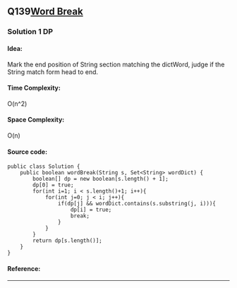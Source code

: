 ## Q139[Word Break](https://leetcode.com/problems/word-break/) 

### Solution 1 DP
#### Idea:
Mark the end position of String section matching the dictWord, judge if the String match form head to end. 
#### Time Complexity: 
O(n^2)
#### Space Complexity:
O(n)
#### Source code:
```
public class Solution {
    public boolean wordBreak(String s, Set<String> wordDict) {
        boolean[] dp = new boolean[s.length() + 1];
        dp[0] = true;
        for(int i=1; i < s.length()+1; i++){
            for(int j=0; j < i; j++){
                if(dp[j] && wordDict.contains(s.substring(j, i))){
                    dp[i] = true;
                    break;
                }
            }
        }
        return dp[s.length()];
    }
}
```
#### Reference:
---

